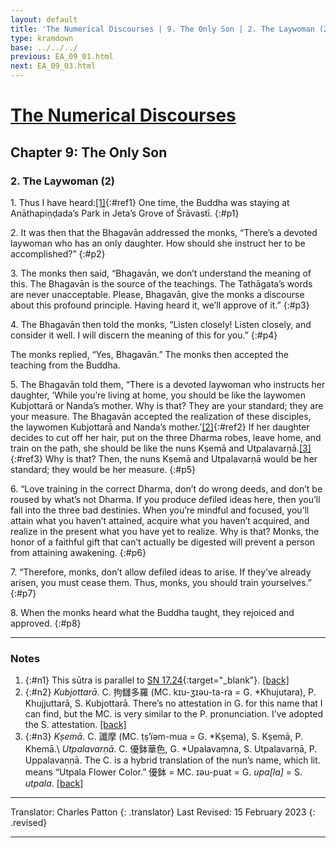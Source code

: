 ```yaml
---
layout: default
title: 'The Numerical Discourses | 9. The Only Son | 2. The Laywoman (2)'
type: kramdown
base: ../../../
previous: EA_09_01.html
next: EA_09_03.html
---
```


# [The Numerical Discourses](../index.html)
## Chapter 9: The Only Son
### 2. The Laywoman (2)

1\. Thus I have heard:[\[1\]](#n1){:#ref1} One time, the Buddha was staying at Anāthapiṇḍada’s Park in Jeta’s Grove of Śrāvastī.
{:#p1}

2\. It was then that the Bhagavān addressed the monks, “There’s a devoted laywoman who has an only daughter. How should she instruct her to be accomplished?”
{:#p2}

3\. The monks then said, “Bhagavān, we don’t understand the meaning of this. The Bhagavān is the source of the teachings. The Tathāgata’s words are never unacceptable. Please, Bhagavān, give the monks a discourse about this profound principle. Having heard it, we’ll approve of it.”
{:#p3}

4\. The Bhagavān then told the monks, “Listen closely! Listen closely, and consider it well. I will discern the meaning of this for you.”
{:#p4}

The monks replied, “Yes, Bhagavān.” The monks then accepted the teaching from the Buddha.

5\. The Bhagavān told them, “There is a devoted laywoman who instructs her daughter, ‘While you’re living at home, you should be like the laywomen Kubjottarā or Nanda’s mother. Why is that? They are your standard; they are your measure. The Bhagavān accepted the realization of these disciples, the laywomen Kubjottarā and Nanda’s mother.’[\[2\]](#n2){:#ref2} If her daughter decides to cut off her hair, put on the three Dharma robes, leave home, and train on the path, she should be like the nuns Kṣemā and Utpalavarṇā.[\[3\]](#n3){:#ref3} Why is that? Then, the nuns Kṣemā and Utpalavarṇā would be her standard; they would be her measure.
{:#p5}

6\. “Love training in the correct Dharma, don’t do wrong deeds, and don’t be roused by what’s not Dharma. If you produce defiled ideas here, then you’ll fall into the three bad destinies. When you’re mindful and focused, you’ll attain what you haven’t attained, acquire what you haven’t acquired, and realize in the present what you have yet to realize. Why is that? Monks, the honor of a faithful gift that can’t actually be digested will prevent a person from attaining awakening.
{:#p6}

7\. “Therefore, monks, don’t allow defiled ideas to arise. If they’ve already arisen, you must cease them. Thus, monks, you should train yourselves.”
{:#p7}

8\. When the monks heard what the Buddha taught, they rejoiced and approved.
{:#p8}

---

### Notes

1. {:#n1} This sūtra is parallel to [SN 17.24](https://www.suttacentral.net/sn17.24/en/sujato){:target="_blank"}. [\[back\]](#ref1)
2. {:#n2} *Kubjottarā*. C. 拘讎多羅 (MC. kɪu-ʒɪəu-ta-ra = G. \*Khujutara), P. Khujjuttarā, S. Kubjottarā. There’s no attestation in G. for this name that I can find, but the MC. is very similar to the P. pronunciation. I’ve adopted the S. attestation. [\[back\]](#ref2)
3. {:#n3} *Kṣemā*. C. 讖摩 (MC. ṭṣ‘ïəm-mua = G. \*Kṣema), S. Kṣemā, P. Khemā.\\
*Utpalavarṇā*. C. 優鉢華色, G. \*Upalavaṃna, S. Utpalavarṇā, P. Uppalavaṇṇā. The C. is a hybrid translation of the nun’s name, which lit. means “Utpala Flower Color.” 優鉢 = MC. ɪəu-puat = G. *upa[la]* = S. *utpala*. [\[back\]](#ref3)

---

Translator: Charles Patton
{: .translator}
Last Revised: 15 February 2023
{: .revised}

---